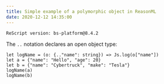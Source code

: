 ```yaml
---
title: Simple example of a polymorphic object in ReasonML
date: 2020-12-12 14:35:00
---
```


```
ReScript version: bs-platform@8.4.2
```

The `..` notation declares an open object type:

```re
let logName = (o: {.."name": string}) => Js.log(o["name"])
let a = {"name": "Hello", "age": 20}
let b = {"name": "Cybertruck", "make": "Tesla"}
logName(a)
logName(b)
```
